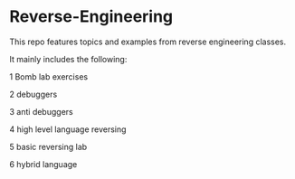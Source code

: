# Reverse-Engineering
This repo features topics and examples from  reverse engineering classes.

It mainly includes the following:

1 Bomb lab exercises

2 debuggers 

3 anti debuggers

4 high level language reversing 

5 basic reversing lab

6 hybrid language


